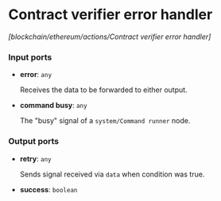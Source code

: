 # Contract verifier error handler

_[blockchain/ethereum/actions/Contract verifier error handler]_

### Input ports

* __error__: ` any `


    Receives the data to be forwarded to either output.<br>


* __command busy__: ` any `


    The "busy" signal of a `system/Command runner` node.<br>

### Output ports

* __retry__: ` any `


    Sends signal received via `data` when condition was true.<br>


* __success__: ` boolean `

